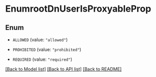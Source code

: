 # EnumrootDnUserIsProxyableProp

## Enum


* `ALLOWED` (value: `"allowed"`)

* `PROHIBITED` (value: `"prohibited"`)

* `REQUIRED` (value: `"required"`)


[[Back to Model list]](../README.md#documentation-for-models) [[Back to API list]](../README.md#documentation-for-api-endpoints) [[Back to README]](../README.md)


